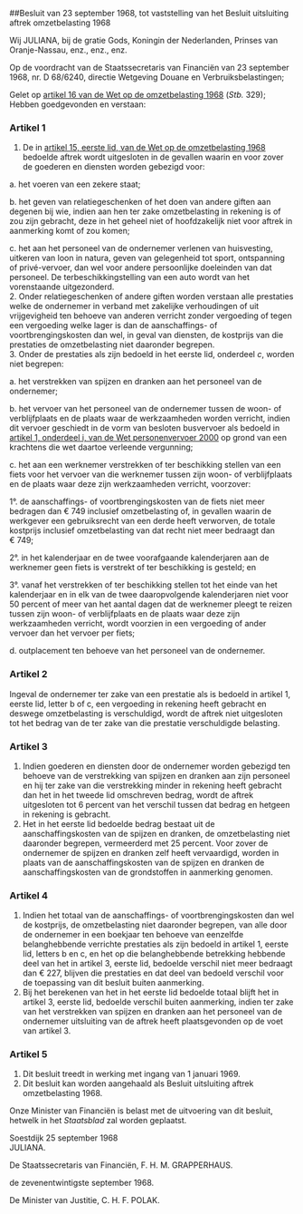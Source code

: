 <meta http-equiv='Content-Type' content='text/html; charset=utf-8' />

##Besluit van 23 september 1968, tot vaststelling van het Besluit uitsluiting aftrek omzetbelasting 1968

Wij JULIANA, bij de gratie Gods, Koningin der Nederlanden, Prinses van Oranje-Nassau, enz., enz., enz.

Op de voordracht van de Staatssecretaris van Financiën van 23 september 1968, nr. D 68/6240, directie Wetgeving Douane en Verbruiksbelastingen;

Gelet op [artikel 16 van de Wet op de omzetbelasting 1968](../../../../../../../wet/wet/op/de/omzetbelasting/1968/BWBR0002629/README.md) (*Stb.* 329);
Hebben goedgevonden en verstaan:    

### Artikel  1  

1.  De in [artikel 15, eerste lid, van de Wet op de omzetbelasting 1968](../../../../../../../wet/wet/op/de/omzetbelasting/1968/BWBR0002629/README.md) bedoelde aftrek wordt uitgesloten in de gevallen waarin en voor zover de goederen en diensten worden gebezigd voor:  

a. het voeren van een zekere staat;  

b. het geven van relatiegeschenken of het doen van andere giften aan degenen bij wie, indien aan hen ter zake omzetbelasting in rekening is of zou zijn gebracht, deze in het geheel niet of hoofdzakelijk niet voor aftrek in aanmerking komt of zou komen;  

c. het aan het personeel van de ondernemer verlenen van huisvesting, uitkeren van loon in natura, geven van gelegenheid tot sport, ontspanning of privé-vervoer, dan wel voor andere persoonlijke doeleinden van dat personeel. De terbeschikkingstelling van een auto wordt van het vorenstaande uitgezonderd.     
2.   Onder relatiegeschenken of andere giften worden verstaan alle prestaties welke de ondernemer in verband met zakelijke verhoudingen of uit vrijgevigheid ten behoeve van anderen verricht zonder vergoeding of tegen een vergoeding welke lager is dan de aanschaffings- of voortbrengingskosten dan wel, in geval van diensten, de kostprijs van die prestaties de omzetbelasting niet daaronder begrepen.   
3.   Onder de prestaties als zijn bedoeld in het eerste lid, onderdeel *c*, worden niet begrepen:  

a. het verstrekken van spijzen en dranken aan het personeel van de ondernemer;  

b. het vervoer van het personeel van de ondernemer tussen de woon- of verblijfplaats en de plaats waar de werkzaamheden worden verricht, indien dit vervoer geschiedt in de vorm van besloten busvervoer als bedoeld in [artikel 1, onderdeel i, van de Wet personenvervoer 2000](../../../../../../../wet/wet/personenvervoer/2000/BWBR0011470/README.md) op grond van een krachtens die wet daartoe verleende vergunning;  

c. het aan een werknemer verstrekken of ter beschikking stellen van een fiets voor het vervoer van die werknemer tussen zijn woon- of verblijfplaats en de plaats waar deze zijn werkzaamheden verricht, voorzover: 

1°. de aanschaffings- of voortbrengingskosten van de fiets niet meer bedragen dan € 749 inclusief omzetbelasting of, in gevallen waarin de werkgever een gebruiksrecht van een derde heeft verworven, de totale kostprijs inclusief omzetbelasting van dat recht niet meer bedraagt dan € 749;  

2°. in het kalenderjaar en de twee voorafgaande kalenderjaren aan de werknemer geen fiets is verstrekt of ter beschikking is gesteld; en  

3°. vanaf het verstrekken of ter beschikking stellen tot het einde van het kalenderjaar en in elk van de twee daaropvolgende kalenderjaren niet voor 50 percent of meer van het aantal dagen dat de werknemer pleegt te reizen tussen zijn woon- of verblijfplaats en de plaats waar deze zijn werkzaamheden verricht, wordt voorzien in een vergoeding of ander vervoer dan het vervoer per fiets;     

d. outplacement ten behoeve van het personeel van de ondernemer.     

### Artikel  2  

Ingeval de ondernemer ter zake van een prestatie als is bedoeld in artikel 1, eerste lid, letter b of c, een vergoeding in rekening heeft gebracht en deswege omzetbelasting is verschuldigd, wordt de aftrek niet uitgesloten tot het bedrag van de ter zake van die prestatie verschuldigde belasting. 

### Artikel  3  

1.  Indien goederen en diensten door de ondernemer worden gebezigd ten behoeve van de verstrekking van spijzen en dranken aan zijn personeel en hij ter zake van die verstrekking minder in rekening heeft gebracht dan het in het tweede lid omschreven bedrag, wordt de aftrek uitgesloten tot 6 percent van het verschil tussen dat bedrag en hetgeen in rekening is gebracht.   
2.   Het in het eerste lid bedoelde bedrag bestaat uit de aanschaffingskosten van de spijzen en dranken, de omzetbelasting niet daaronder begrepen, vermeerderd met 25 percent. Voor zover de ondernemer de spijzen en dranken zelf heeft vervaardigd, worden in plaats van de aanschaffingskosten van de spijzen en dranken de aanschaffingskosten van de grondstoffen in aanmerking genomen.  

### Artikel  4  

1.  Indien het totaal van de aanschaffings- of voortbrengingskosten dan wel de kostprijs, de omzetbelasting niet daaronder begrepen, van alle door de ondernemer in een boekjaar ten behoeve van eenzelfde belanghebbende verrichte prestaties als zijn bedoeld in artikel 1, eerste lid, letters b en c, en het op die belanghebbende betrekking hebbende deel van het in artikel 3, eerste lid, bedoelde verschil niet meer bedraagt dan € 227, blijven die prestaties en dat deel van bedoeld verschil voor de toepassing van dit besluit buiten aanmerking.   
2.   Bij het berekenen van het in het eerste lid bedoelde totaal blijft het in artikel 3, eerste lid, bedoelde verschil buiten aanmerking, indien ter zake van het verstrekken van spijzen en dranken aan het personeel van de ondernemer uitsluiting van de aftrek heeft plaatsgevonden op de voet van artikel 3.  

### Artikel  5  

1.  Dit besluit treedt in werking met ingang van 1 januari 1969.   
2.   Dit besluit kan worden aangehaald als Besluit uitsluiting aftrek omzetbelasting 1968.  

Onze Minister van Financiën is belast met de uitvoering van dit besluit, hetwelk in het *Staatsblad* zal worden geplaatst.   

Soestdijk 
25 september 1968  
JULIANA.  

De Staatssecretaris van Financiën, 
F. H. M. GRAPPERHAUS.   

de zevenentwintigste september 1968. 

De Minister van Justitie, 
C. H. F. POLAK.    
